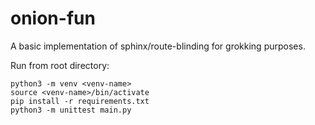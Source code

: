 # onion-fun

A basic implementation of sphinx/route-blinding for grokking purposes.

Run from root directory:

```
python3 -m venv <venv-name>
source <venv-name>/bin/activate
pip install -r requirements.txt
python3 -m unittest main.py
```
